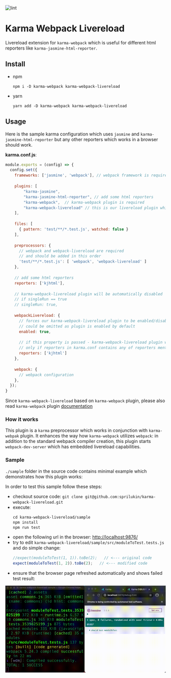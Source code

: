 ![lint](https://github.com/sprilukin/karma-webpack-livereload/actions/workflows/lint.yml/badge.svg)

# Karma Webpack Livereload
Livereload extension for `karma-webpack` which is useful for different html reporters like `karma-jasmine-html-reporter`.

## Install
- npm 
  ```shell
  npm i -D karma-webpack karma-webpack-livereload
  ```

- yarn 
  ```shell
  yarn add -D karma-webpack karma-webpack-livereload
  ```

## Usage

Here is the sample karma configuration which uses `jasmine` and `karma-jasmine-html-reporter`
but any other reporters which works in a browser should work.

**karma.conf.js**:
```js
module.exports = (config) => {
  config.set({
    frameworks: ['jasmine', 'webpack'], // webpack framework is required
    
    plugins: [
        "karma-jasmine",
        "karma-jasmine-html-reporter", // add some html reporters
        "karma-webpack",  // karma-webpack plugin is required
        "karma-webpack-livereload" // this is our livereload plugin which is also required
    ],

    files: [
      { pattern: 'test/**/*.test.js', watched: false }
    ],

    preprocessors: {
      // webpack and webpack-livereload are required
      // and should be added in this order
      'test/**/*.test.js': [ 'webpack', 'webpack-livereload' ]
    },

    // add some html reporters
    reporters: ['kjhtml'],

    // karma-webpack-livereload plugin will be automatically disabled 
    // if singleRun == true
    // singleRun: true,
    
    webpackLivereload: {
      // forces our karma-webpack-livereload plugin to be enabled/disabled.
      // could be omitted as plugin is enabled by default
      enabled: true, 
      
      // if this property is passed - karma-webpack-livereload plugin will be enabled
      // only if reporters in karma.conf contains any of reporters mentioned in this property
      reporters: ['kjhtml']
    },
    
    webpack: {
      // webpack configuration
    },
  });
}
```

Since `karma-webpack-livereload` based on `karma-webpack` plugin, please
also read `karma-webpack` plugin [documentation](https://github.com/ryanclark/karma-webpack)

### How it works

This plugin is a `karma` preprocessor which works in conjunction with `karma-webpak` plugin.
It enhances the way how `karma-webpack` utilizes `webpack`: in addition to the standard 
webpack compiler creation, this plugin starts `webpack-dev-server` which has embedded livereload capabilities.

### Sample
`./sample` folder in the source code contains minimal example which demonstrates how this plugin works:

In order to test this sample follow these steps:
- checkout source code: `git clone git@github.com:sprilukin/karma-webpack-livereload.git`
- execute:
  ```shell
  cd karma-webpack-livereload/sample
  npm install
  npm run test
  ```
- open the following url in the browser: [http://localhost:9876/]()
- try to edit `karma-webpack-livereload/sample/src/moduleToTest.tests.js` and do simple change:
  ```js
  //expect(moduleToTest(1, 1)).toBe(2);   // <--- original code
  expect(moduleToTest(1, 2)).toBe(2);   // <--- modified code  
  ```
- ensure that the browser page refreshed automatically and shows failed test result:

![demo](./livereload.gif)

